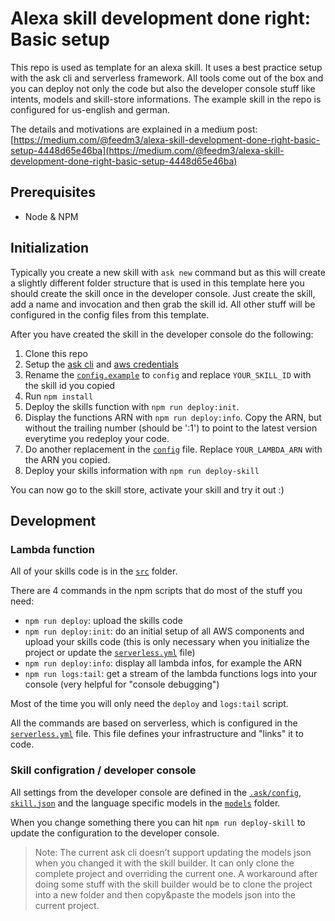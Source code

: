 # Alexa skill development done right: Basic setup

This repo is used as template for an alexa skill. It uses a best practice setup with the ask cli and serverless 
framework. All tools come out of the box and you can deploy not only the code but also the developer console stuff like
intents, models and skill-store informations. The example skill in the repo is configured for us-english and german.

The details and motivations are explained in a medium post: [https://medium.com/@feedm3/alexa-skill-development-done-right-basic-setup-4448d65e46ba](https://medium.com/@feedm3/alexa-skill-development-done-right-basic-setup-4448d65e46ba)

## Prerequisites

- Node & NPM

## Initialization

Typically you create a new skill with `ask new` command but as this will create a slightly different folder structure
that is used in this template here you should create the skill once in the developer console. Just create the skill, 
add a name and invocation and then grab the skill id. All other stuff will be configured in the config files from this 
template.

After you have created the skill in the developer console do the following:

1. Clone this repo
2. Setup the [ask cli](https://developer.amazon.com/de/docs/smapi/quick-start-alexa-skills-kit-command-line-interface.html) 
and [aws credentials](https://serverless.com/framework/docs/providers/aws/guide/credentials/)
3. Rename the [`config.example`](./.ask/config.example) to `config` and replace `YOUR_SKILL_ID` with the skill id you copied
4. Run `npm install`
5. Deploy the skills function with `npm run deploy:init`. 
6. Display the functions ARN with `npm run deploy:info`. Copy the ARN, but without the trailing number (should be ':1') 
to point to the latest version everytime you redeploy your code.
7. Do another replacement in the [`config`](./.ask/config) file. Replace `YOUR_LAMBDA_ARN` with the ARN you copied.
8. Deploy your skills information with `npm run deploy-skill`

You can now go to the skill store, activate your skill and try it out :)

## Development

### Lambda function

All of your skills code is in the [`src`](src) folder. 

There are 4 commands in the npm scripts that do most of the stuff you need:

- `npm run deploy`: upload the skills code
- `npm run deploy:init`: do an initial setup of all AWS components and upload your skills code (this is only necessary 
when you initialize the project or update the [`serverless.yml`](serverless.yml) file)
- `npm run deploy:info`: display all lambda infos, for example the ARN
- `npm run logs:tail`: get a stream of the lambda functions logs into your console (very helpful for "console debugging")

Most of the time you will only need the `deploy` and `logs:tail` script.

All the commands are based on serverless, which is configured in the [`serverless.yml`](serverless.yml) file. This file 
defines your infrastructure and "links" it to code.

### Skill configration / developer console

All settings from the developer console are defined in the [`.ask/config`](.ask/config), [`skill.json`](skill.json) and 
the language specific models in the [`models`](models) folder.

When you change something there you can hit `npm run deploy-skill` to update the configuration to the developer console.

> Note: The current ask cli doesn’t support updating the models json when you changed it with the skill builder. It 
can only clone the complete project and overriding the current one. A workaround after doing some stuff with the skill
 builder would be to clone the project into a new folder and then copy&paste the models json into the current project.
